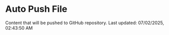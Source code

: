 # Auto Push File

Content that will be pushed to GitHub repository.
Last updated: 07/02/2025, 02:43:50 AM